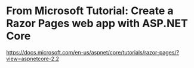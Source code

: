 # From Microsoft Tutorial: Create a Razor Pages web app with ASP.NET Core
https://docs.microsoft.com/en-us/aspnet/core/tutorials/razor-pages/?view=aspnetcore-2.2
